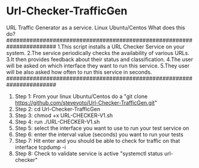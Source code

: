 # Url-Checker-TrafficGen
URL Traffic Generator as a service.  Linux Ubuntu/Centos
What does this do?
#######################################################################
  1.This script installs a URL Checker Service on your system.
  2.The service periodically checks the availability of various URLs.
  3.It then provides feedback about their status and classification.
  4.The user will be asked on which interface they want to run this service.
  5.They user will be also asked how often to run this service in seconds.
#######################################################################

1. Step 1: From your linux Ubuntu/Centos do a "git clone https://github.com/stevevoto/Url-Checker-TrafficGen.git"
2. Step 2: cd Url-Checker-TrafficGen
3. Step 3: chmod +x URL-CHECKER-V1.sh
4. Step 4: run ./URL-CHECKER-V1.sh
5. Step 5: select the interface you want to use to run your test service on
6. Step 6: enter the interval value (seconds) you want to run your tests
7. Step 7: Hit enter and you should be able to check for traffic on that interface tcpdump -i <interface name>
8. Step 8: Check to validate service is active "systemctl status url-checker"
